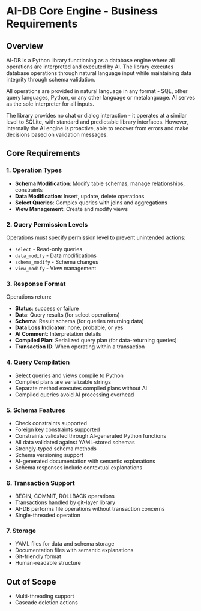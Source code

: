 # AI-DB Core Engine - Business Requirements

## Overview
AI-DB is a Python library functioning as a database engine where all operations are interpreted and executed by AI. The library executes database operations through natural language input while maintaining data integrity through schema validation.

All operations are provided in natural language in any format - SQL, other query languages, Python, or any other language or metalanguage. AI serves as the sole interpreter for all inputs.

The library provides no chat or dialog interaction - it operates at a similar level to SQLite, with standard and predictable library interfaces. However, internally the AI engine is proactive, able to recover from errors and make decisions based on validation messages.

## Core Requirements

### 1. Operation Types
- **Schema Modification**: Modify table schemas, manage relationships, constraints
- **Data Modification**: Insert, update, delete operations
- **Select Queries**: Complex queries with joins and aggregations
- **View Management**: Create and modify views

### 2. Query Permission Levels
Operations must specify permission level to prevent unintended actions:
- `select` - Read-only queries
- `data_modify` - Data modifications
- `schema_modify` - Schema changes
- `view_modify` - View management

### 3. Response Format
Operations return:
- **Status**: success or failure
- **Data**: Query results (for select operations)
- **Schema**: Result schema (for queries returning data)
- **Data Loss Indicator**: none, probable, or yes
- **AI Comment**: Interpretation details
- **Compiled Plan**: Serialized query plan (for data-returning queries)
- **Transaction ID**: When operating within a transaction

### 4. Query Compilation
- Select queries and views compile to Python
- Compiled plans are serializable strings
- Separate method executes compiled plans without AI
- Compiled queries avoid AI processing overhead

### 5. Schema Features
- Check constraints supported
- Foreign key constraints supported
- Constraints validated through AI-generated Python functions
- All data validated against YAML-stored schemas
- Strongly-typed schema methods
- Schema versioning support
- AI-generated documentation with semantic explanations
- Schema responses include contextual explanations

### 6. Transaction Support
- BEGIN, COMMIT, ROLLBACK operations
- Transactions handled by git-layer library
- AI-DB performs file operations without transaction concerns
- Single-threaded operation

### 7. Storage
- YAML files for data and schema storage
- Documentation files with semantic explanations
- Git-friendly format
- Human-readable structure

## Out of Scope
- Multi-threading support
- Cascade deletion actions